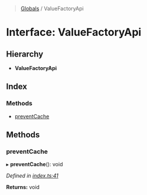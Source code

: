 > [Globals](../globals.md) / ValueFactoryApi

# Interface: ValueFactoryApi

## Hierarchy

* **ValueFactoryApi**

## Index

### Methods

* [preventCache](valuefactoryapi.md#preventcache)

## Methods

### preventCache

▸ **preventCache**(): void

*Defined in [index.ts:41](https://github.com/FranckFreiburger/vue3-sfc-loader/blob/7a06fcc/src/index.ts#L41)*

**Returns:** void
